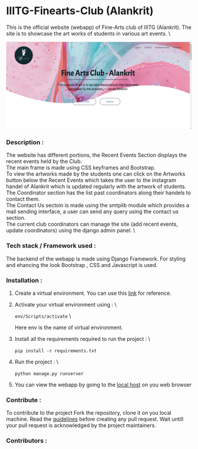 # IIITG-Finearts-Club (Alankrit)

This is the official website (webapp) of Fine-Arts club of IIITG (Alankrit). The site is to showcase the art works of students in various art events. \

![Alt text]( ./media/pictures/main.png "Main page of website")


### Description :
The website has different portions, the Recent Events Section displays the recent events held by the Club.\
The main frame is made using CSS keyframes and Bootstrap. \
To view the artworks made by the students one can click on the Artworks button below the Recent Events which takes the user to the instagram handel of Alankrit which is updated regularly with the artwork of students. \
The Coordinator section has the list past coordinators along their handels to contact them. \
The Contact Us sectoin is made using the smtplib module which provides a mail sending interface, a user can send any query using the contact us section. \
The current club coordinators can manage the site (add recent events, update coordinators) using the django admin panel. \



### Tech stack / Framework used : 
The backend of the webapp is made using Django Framework. For styling and ehancing the look Bootstrap , CSS and Javascript is used.

### Installation :

1. Create a virtual environment. You can use this [link](https://docs.python.org/3/library/venv.html) for reference.

2. Activate your virtual environment using : \
    
    ```env/Scripts/activate``` \
    
    Here env is the name of virtual environment.

3. Install all the requirements required to run the project : \
    
    ```pip install -r requirements.txt```

4. Run the project : \
    
    ```python manage.py runserver```

5. You can view the webapp by going to the [local host](http://127.0.0.1:8000/) on you web browser



### Contribute :
To contribute to the project Fork the repository, clone it on you local machine. Read the [guidelines](https://github.com/IIITG-Open-Source/Guidelines) before creating any pull request. 
Wait untill your pull request is acknowledged by the project maintainers.

### Contributors :
